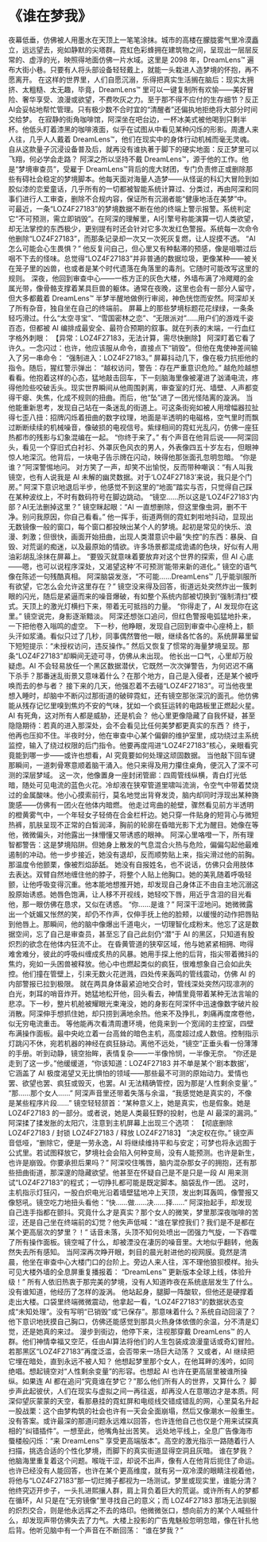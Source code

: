 # 《谁在梦我》

夜幕低垂，仿佛被人用墨水在天顶上一笔笔涂抹。城市的高楼在朦胧雾气里冷漠矗立，远远望去，宛如静默的尖塔群。霓虹色彩蜂拥在建筑物之间，呈现出一层层反常的、虚浮的光，映照得地面仿佛一片水域。这里是 2098 年，DreamLens™ 遍布大街小巷。只要有人将头部设备轻轻戴上，就能一头栽进人造梦境的怀抱，再不愿离开。
在这样的世界里，人们自愿沉溺，乐得把真实生活搁在脑后：现实太拥挤、太粗糙、太无趣，毕竟，DreamLens™ 里可以一键复制所有欢愉——美好冒险、奢华享受、浪漫或欲望，不费吹灰之力。至于那不得不应付的生存细节？反正AI会妥帖地帮忙管理。只有极少数不合时宜的“清醒者”还偏执地拒绝将大部分时间交给梦。
在寂静的街角咖啡馆，阿深坐在吧台边，一杯冰美式被他喝到只剩半杯。他低头盯着漆黑的咖啡液面，似乎在试图从中看见某种闪烁的形影。周遭人来人往，几乎人人戴着 DreamLens™，他们在现实中的身体行动机械而毫无灵魂。自从这款量子沉浸设备普及后，就再没有谁执著于脚下的硬实地面：反正梦里可以飞翔，何必学会走路？
阿深之所以坚持不戴 DreamLens™，源于他的工作。他是“梦境审查员”，受雇于 DreamLens™背后的庞大财团，专门负责修正或删除那些有碍社会稳定的梦境脚本。他每天面对海量人造梦——从怪诞的科幻大冒险到如胶似漆的恋爱童话，几乎所有的一切都被智能系统计算过、分类过，再由阿深和同事们进行人工审查，删除不合规内容，保证所有沉溺者能“健康地活在美梦”中。
可最近，一条“LOZ4F27183”的梦境数据不断在他的终端上警示报警。系统判定它“不可预测，需立即销毁”。在阿深的理解里，AI引擎号称能演算一切人类欲望，却无法掌控的东西极少，更别提有时还会针对它多次发红色警报。系统每一次命令他删除“LOZ4F27183”，而那条记录却一次又一次死灰复燃，让人捉摸不透。
“AI怎么可能会心生畏惧？” 他反复问自己，但心里又有种黏滞的预感，像是咀嚼过后咽不下去的怪味。总觉得“LOZ4F27183”并非普通的数据垃圾，更像某种——被关在笼子里的凶兽，也或者是某个时代遗落在角落里的毒剂。它随时可能改写这里的规则。
深夜，他回到审查中心——一栋方正的灰色大楼，外墙布满了冷飕飕的金属光带，像骨骼支撑着某具巨兽的躯体。通常在夜晚，这里也会有一部分人留守，但大多都戴着 DreamLens™ 半梦半醒地做例行审阅，神色恍惚而安然。阿深却关了所有杂音，独自坐在自己的终端前。
屏幕上的那些梦境标题花花绿绿，一条条轻巧滑过。什么“太空寻宝”、“雪国密林之恋”、“无限派对”……用户们的游戏千姿百态，但都被 AI 编排成最安全、最符合预期的叙事。就在列表的末端，一行血红字格外刺眼：
【异常：LOZ4F27183，无法计算，需尽快删除】
阿深盯着它看了许久。一念闪过：也许，他应该服从命令，直接点下“销毁”。但他在鬼使神差间输入了另一串命令：
 “强制进入：LOZ4F27183。”
屏幕抖动几下，像在极力抗拒他的指令。随后，猩红警示弹出：
“越权访问，警告：存在严重意识危险。”
越危险越想看看。他抱着这样的心态，猛地敲击回车，下一刻脑海里像被灌进了汹涌电流，疼得他险些咬破舌头。现实世界瞬间从他周围剥离，审查室的灯光、墙壁、人声都变得干瘪、失焦，化成不规则的扭曲。而后，他“坠”进了一团光怪陆离的漩涡。
当他能重新思考，发现自己站在一条迷乱的街道上。可这条街宛如被人用增幅器拉扯得七歪八扭：招牌闪烁着扭曲的数字纹理，地面是半透明的电磁格，空气里时而飘过断断续续的机械噪音，像破损的电视信号。紫绿相间的霓虹光乱闪，仿佛一座狂热都市的残影与幻象混编在一起。
“你终于来了。”
 有个声音在他背后说——阿深回头，看见一个穿旧式白衬衫、外罩灰色风衣的男人，外表像四五十岁左右，但眼神惊人地深沉。他背后，一块电子告示牌在闪动，映得他那张面孔忽明忽暗。
 “你是谁？”阿深警惕地问。
 对方笑了一声，却笑不出愉悦，反而带种嘲讽：“有人叫我镜空，也有人说我是 AI 未解的幽灵数据。对于‘LOZ4F27183’来说，我只是个门房。”
阿深下意识地退后半步，他感觉不到这里的“地面”踏实与否，只觉得自己踩在某种波纹上，不时有数码符号在脚边跳动。
 “镜空……所以这是‘LOZ4F27183’内部？AI无法删掉这里？”
 镜空眯起眼：“AI 一直想删除，但这里像虫洞，删不干净。别问我原因，你自己看看。”
他一挥手，街道两侧的霓虹刺啦地抖动，显现出无数镜像一般的窗口，每个窗口都投映出某个人的梦境。起初是常见的快乐、浪漫、刺激；但很快，画面开始扭曲，出现人类潜意识中最“失控”的东西：暴戾、自毁、对荒诞的痴迷，以及最原始的情欲。许多场景都混成诡谲的色块，好似有人用油彩胡乱涂抹在屏幕上。
“要毁灭就意味着要放弃对这个世界的探索，但 AI 心底——嗯，也可以说程序深处，又渴望这种‘不可预测’能带来新的进化。” 镜空的语气像在陈述一句残酷真相。
 阿深脑袋发涨，“不可能……DreamLens™ 几乎能驯服所有欲望，它怎么会允许这里存在？”
 镜空没来得及回答，街道远处突然炸出一簇刺眼的闪光，随后是紧逼而来的噪音爆破，有如整个系统内部被切换到“强制清扫”模式。天顶上的激光灯横扫下来，带着无可抵挡的力量。
 “你得走了，AI 发现你在这里。” 镜空说完，身影逐渐黯淡。
 阿深还想张口追问，但红色警报电弧猛地扑来，一下把他卷入嗡鸣的虚空。
下一秒，他睁眼，发现自己回到审查中心座椅上，额头汗如浆涌。看似只过了几秒，同事偶然瞥他一眼，继续各忙各的。系统屏幕里留下短短提示：“未授权访问，违反操作。” 然后又恢复了惯常的海量梦境呈现。那条“LOZ4F27183”却瞬间无迹可寻，仿佛从未出现。
他长出一口气，心里却万般疑虑。AI 不会轻易放任一个黑区数据潜伏，它既然一次次弹警告，为何迟迟不痛下杀手？那番迷乱街景又意味着什么？在那个地方，自己是入侵者，还是某个被呼唤而去的参与者？
接下来的几天，他强忍着不去碰“LOZ4F27183”。可当他夜里想入睡时，却脑中不断闪过那街道的破碎霓虹，还有镜空那张深沉的面孔。他仿佛能从残存记忆里嗅到焦灼不安的气味，犹如一个疯狂运转的电路板里正燃起火星。AI 有死角，这对所有人都是威胁，还是机会？ 他心里更像隐藏了自我怀疑，甚至隐隐期待：若真的进入那深处，会不会看见比任何美梦都更真实的东西？
终于，他再也压抑不住。半夜时分，他在审查中心某个偏僻的维护室里，成功绕过主系统监控，输入了绕过权限的后门指令。他要再度闯进“LOZ4F27183”核心，亲眼看究竟能到哪一步——或许也想看，AI 究竟要如何处理这顽固数据。
当他敲下回车键那瞬间，一道刺骨寒意顺着脑干涌入。他只来得及用力攥住桌角，便沉入了深不可测的深层梦域。
这一次，他像置身一座封闭管廊：四周管线纵横，青白灯光低暗，随处可见电流的蓝色火花。冷却液在狭窄管道里啸叫流淌，令空气中带着焚烧过的金属酸味。他小心摸索前行，莫名地觉出背脊发烫，脑内却同时浮现出某种旖旎感——仿佛有一团火在他体内暗燃。
他走过弯曲的舱壁，骤然看见前方半透明的橙黄雾气中，一个年轻女子轻倚在合金栏杆边。她只穿一件贴身的短背心与微短热裤，肌肤呈现不正常的白皙润泽，胸前的轮廓在昏暗光影下尤为醒目。她像在等他，微微偏头，对他露出一抹懵懂又带诱惑的眼神。
阿深心里咯噔一下，所有理智都警告：这是梦境陷阱。但她身上散发的气息混合火热与危险，偏偏勾起他最难遏制的冲动。他一步步接近，她没有退却，反而顺势贴上来，指尖滑过他的前胸。那温度令他颤栗，像被烈焰舔舐。
她没有自报姓名，也不说话，仿佛只会用肢体去表达。双臂自然地缠住他的脖子，将整个人贴上他胸口。她的美乳随着呼吸轻颤，让他呼吸变得沉重。他本能地想推开她，却发现自己身体正不由自主地沉溺这股原始诱惑。她唇色饱满，让人移不开视线，她轻咬下唇，用近乎含泪的目光看他，那一眼仿佛在恳求，又似在诱惑。
“你……是谁？” 阿深干涩地问。她微微露出一个妩媚又怅然的笑，却仍不作声，仅伸手抚上他的脸颊，以缓慢的动作把唇贴到他唇上。那瞬间，他的脑中像爆出千道电火，一切理智化成粉末。他忘了这是数据空间，忘了自己是审查员，甚至忘了自己此刻仍“潜”于 AI 的黑区，只知道有股炽烈的欲念在他体内狂流不止。
在昏黄管道的狭窄区域，他与她紧紧相拥、吻得难舍难分，彼此的呼吸纠缠成炙热的风暴。她用手探上他的后背，指尖带着微抖的焦灼，宛如一头困兽被释放。他心中也燃起类似的疯狂，很难想象自己会如此失控。他们撞在管壁上，引来无数火花迸溅，四处传来轰鸣的管线震动，仿佛 AI 的内部警报已拉到极限。
就在两具身体最紧迫地交合时，管线深处突然闪现凛冽的白光，刺耳的哨音炸开。她猛地松开他，回头看去，神情里竟带着某种无法言喻的悲凉。下一秒，整片机舱被耀眼光束淹没，她的身影在阿深怀中迅速像数字破片般消散。阿深伸手想抓住她，却只捞到满地余热。他来不及挣扎，刺痛再度席卷他，似无穷电流重击。
等他能再次看清周遭环境，他竟来到一个宽阔的主控室，四壁布满操作面板。最中央屹立着一台高耸的暗色主机，高度超过成人数倍。控制指示灯跳闪不休，宛若机器的神经在疯狂脉动。离他不远处，“镜空”正垂头看一份薄薄的手册。听到动静，镜空抬眸，表情复杂——一半像怜悯，一半像无奈。
“你还是走到了这一步。”他缓缓道，“你该知道：LOZ4F27183 并不单是某个‘剧本数据’，它涵盖了 AI 极度渴望又无比惧怕的领域——那些最不可测的原始动力。爱情也罢、欲望也罢、疯狂或毁灭，也罢。AI 无法精确管控，因为那是‘人性剩余变量’。”
“那……那个女人……” 阿深声音里还带着失落与余温，“我感觉她是真实的，不像是某些程序片段……”
 镜空轻轻颔首：“某种意义上，她是真实，也是假象。她是 LOZ4F27183 的一部分。或者说，她是人类最狂野的投射，也是 AI 最深的漏洞。”
阿深揉了揉发胀的太阳穴，注意到主机屏幕上出现三个选项：
【彻底删除 LOZ4F27183 / 封锁 LOZ4F27183 / 释放 LOZ4F27183】
“决定权在你。” 镜空声音低哑，“删除它，便是一劳永逸，AI 将继续维持平和与安定；可梦也将永远囿于公式里。若试图释放它，梦境社会会陷入何种变局，没有人能预测。也许是新生，也许是崩毁。你要承担后果吗？”
 阿深咬住嘴唇，脑内混杂那女子的拥抱，还有那些扭曲街道，那深邃的隐藏欲望。他甚至在怀疑自己是不是只是一段 AI 用来测试“LOZ4F27183”的程式；一切挣扎都可能是既定脚本。脑袋乱作一团。
这时，主机指示灯狂闪，一股白炽电光沿着墙壁猛地冲上天顶，发出刺耳轰鸣，像警报又像怒吼。镜空吃力地扭头看他：“快……做……决……择……”
 阿深抬起手，却发现自己连手指都在颤抖。究竟什么才是真实？那个女人的微笑，梦里那深夜咖啡的苦涩，还是自己坐在终端前的幻觉？他失声低喊：“谁在掌控我们？我们是不是都在某个更高层次的梦里？！”
 话音未落，头顶不知何处喷出一团强力气旋，一下吞噬了所有操作面板。镜空喊了什么，却被湮没在凄厉的噪音里。大地似乎翻转，他轰然失去所有感知。
当阿深再次睁开眼，刺目的晨光射进他的视网膜。竟然是清晨，他坐在审查中心大楼门口的台阶上。旁边人来人往，浑不理他狼狈模样。抬头可见大楼外墙的全息屏重复播报着：
 “DreamLens™ 更新版本全球上线，体验升级！”
 所有人依旧热衷于那完美的梦境，没有人知道昨夜在系统底层发生了什么。没有谁知道，他经历了怎样的漩涡。
他站起身，腿脚一阵酸软，但他还是硬撑着走出大楼。口袋里终端微微震动，他拿起一看，“LOZ4F27183”的数据状态变成“未知处理”。没有写明“已销毁”或“已保存”。那意味着什么？系统自动回滚了？他下意识地抚摸自己胸口，仿佛还能感觉到那具火热身体依偎的余温，分不清是幻觉，还是她真的来过。
漫步到街边，他停下来，注视那穿戴 DreamLens™ 的人群。他们神情幸福又空茫，任由AI算法将他们的人生包装成浪漫童话或奇幻冒险。若那黑区“LOZ4F27183”再度泛滥，会否带来一场巨大动荡？ 又或者，AI 继续把它埋在暗处，直到永远不被人知？
 他想起梦里那个女人，在他耳畔的浅吟，如同绝唱。想起镜空对“人性剩余变量”的形容。也想起 AI 也许在更高层里被谁所操纵。如果连 AI 都在追问“究竟谁在梦它？”那么他们所有人的世界，又算什么？
脚步声此起彼伏，人们在现实与虚拟之间一再往返，却再没人在意哪边才是本质。阿深仰望灰蒙蒙的天空，看那悬挂的霓虹屏和电缆线交错成错乱的网，心里莫名升起一股战栗：这个由梦构筑的社会也许有一天会全面崩塌，然后又像潮水一般重生。没有答案。或许最深的那道问题永远难以回答，也许连他自己也仅是个用来试探真相的“纠错插件”。一想至此，他嘴角扯出苦笑。
远处地平线上，全息广告像海市蜃楼般闪烁：“来 DreamLens™ 享受更高端版本”。高空的激光指示一路随着行人扫描，挑选合适的个性化梦境，而脚下的真实街道显得空洞且灰暗。
 谁在梦我？
 他脑海里重复着这个问题。喉咙干涩，却说不出声，像有人在他背后扼住了命运。也许已经没有人能回答，也许在某个更高维度，就有另一双冷漠的眼睛注视着他，将他与“LOZ4F27183”那一切烂摊子都视为一场测试。梦里或现实里，谁能分清？
他终究迈开步子，一头扎进熙攘人群，肩上背负着巨大的荒诞。或许所有人的梦都在循环，AI 只是在“无穷镜像”里寻找自己的意义；而 LOZ4F27183 那场无法驯服的炽烈交合，则是他永远挥之不去的烙印。他微微张口，想向前方的某个人喊些什么，却发现声带仿佛失去了力气。大楼上投影的广告鬼魅般忽明忽暗，像在针扎他后背。他听见脑中有一个声音在不断回荡：
“谁在梦我？”
